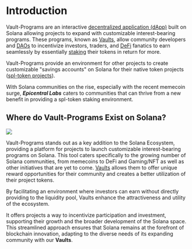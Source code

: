 # Introduction 

Vault-Programs are an interactive [decentralized application (dApp)](/terminology#decentralized-application-dapp) built on Solana allowing projects to expand with customizable interest-bearing programs. These programs, known as [Vaults](/terminology#vault), allow community developers and [DAOs](/terminology#decentralized-autonomous-organization-dao) to incentivize investors, traders, and [DeFi](/terminology#decentralized-finance-defi) fanatics to earn seamlessly by essentially [staking](/terminology#staking) their tokens in return for more.

Vault-Programs provide an environment for other projects to create customizable "savings accounts" on Solana for their native token projects ([spl-token projects](/terminology#spl-token)).

With Solana communities on the rise, especially with the recent memecoin surge, ***Epicentral Labs*** caters to communities that can thrive from a new benefit in providing a spl-token staking environment.


## Where do Vault-Programs Exist on Solana?

<img src="/SolanaEco-June30-2024.jpg">

Vault-Programs stands out as a key addition to the Solana Ecosystem, providing a platform for projects to launch customizable interest-bearing programs on Solana. This tool caters specifically to the growing number of Solana communities, from memecoins to DeFi and Gaming/NFT as well as other initiatives that are yet to come. [Vaults](/terminology#vault) allows them to offer unique reward opportunities for their community and creates a better utilization of their project tokens. 

By facilitating an environment where investors can earn without directly providing to the liquidity pool, Vaults enhance the attractiveness and utility of the ecosystem.

It offers projects a way to incentivize participation and investment, supporting their growth and the broader development of the Solana space. This streamlined approach ensures that Solana remains at the forefront of blockchain innovation, adapting to the diverse needs of its expanding community with our **Vaults**.